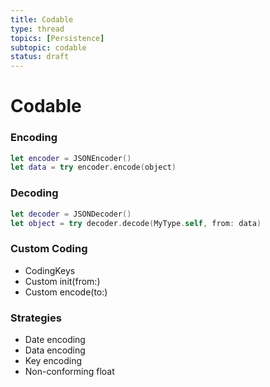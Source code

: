 ```yaml
---
title: Codable
type: thread
topics: [Persistence]
subtopic: codable
status: draft
---
```


# Codable


### Encoding
```swift
let encoder = JSONEncoder()
let data = try encoder.encode(object)
```

### Decoding
```swift
let decoder = JSONDecoder()
let object = try decoder.decode(MyType.self, from: data)
```

### Custom Coding
- CodingKeys
- Custom init(from:)
- Custom encode(to:)

### Strategies
- Date encoding
- Data encoding
- Key encoding
- Non-conforming float

